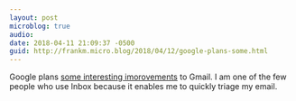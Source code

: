 ```yaml
---
layout: post
microblog: true
audio: 
date: 2018-04-11 21:09:37 -0500
guid: http://frankm.micro.blog/2018/04/12/google-plans-some.html
---
```

Google plans [some interesting imorovements](https://9to5google.com/2018/04/11/gmail-web-revamp-leaks-w-rounded-design-sidebar-widgets-google-tasks-and-more/) to Gmail. I am one of the few people who use Inbox because it enables me to quickly triage my email. 

